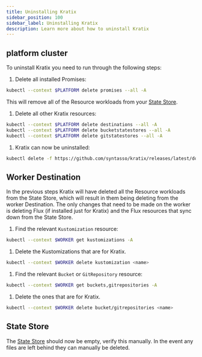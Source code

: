 ```yaml
---
title: Uninstalling Kratix
sidebar_position: 100
sidebar_label: Uninstalling Kratix
description: Learn more about how to uninstall Kratix
---
```


## platform cluster
To uninstall Kratix you need to run through the following steps:
1. Delete all installed Promises:
  ```bash
  kubectl --context $PLATFORM delete promises --all -A
  ```
  This will remove all of the Resource workloads from your [State Store](./statestore/intro).
1. Delete all other Kratix resources:
  ```bash
  kubectl --context $PLATFORM delete destinations --all -A
  kubectl --context $PLATFORM delete bucketstatestores --all -A
  kubectl --context $PLATFORM delete gitstatestores --all -A
  ```
1. Kratix can now be uninstalled:
  ```bash
  kubectl delete -f https://github.com/syntasso/kratix/releases/latest/download/kratix.yaml
  ```

## Worker Destination
In the previous steps Kratix will have deleted all the Resource workloads from the State Store,
which will result in them being deleting from the worker Destination. The only changes
that need to be made on the worker is deleting Flux (if installed just for Kratix)
and the Flux resources that sync down from the State Store.

1. Find the relevant `Kustomization` resource:
  ```bash
  kubectl --context $WORKER get kustomizations -A
  ```
1. Delete the Kustomizations that are for Kratix.
  ```bash
  kubectl --context $WORKER delete kustomization <name>
  ```
1. Find the relevant `Bucket` or `GitRepository` resource:
  ```bash
  kubectl --context $WORKER get buckets,gitrepositories -A
  ```
1. Delete the ones that are for Kratix.
  ```bash
  kubectl --context $WORKER delete bucket/gitrepositories <name>
  ```

## State Store
The [State Store](./statestore/intro) should now be empty, verify
this manually. In the event any files are left behind they can manually be deleted.
